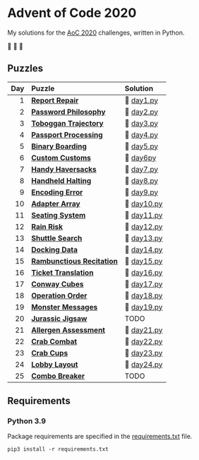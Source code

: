 # Advent of Code 2020

My solutions for the [AoC 2020](https://adventofcode.com/2020) challenges, written in Python.

:christmas_tree: :christmas_tree: :christmas_tree:

## Puzzles

| Day | Puzzle | Solution |
| --: | :----- | :------- |
| 1 | **[Report Repair](https://adventofcode.com/2020/day/1)** | :snake: [day1.py](src/day1.py) |
| 2 | **[Password Philosophy](https://adventofcode.com/2020/day/2)** | :snake: [day2.py](src/day2.py) |
| 3 | **[Toboggan Trajectory](https://adventofcode.com/2020/day/3)** | :snake: [day3.py](src/day3.py) |
| 4 | **[Passport Processing](https://adventofcode.com/2020/day/4)** | :snake: [day4.py](src/day4.py) |
| 5 | **[Binary Boarding](https://adventofcode.com/2020/day/5)** | :snake: [day5.py](src/day5.py) |
| 6 | **[Custom Customs](https://adventofcode.com/2020/day/6)** | :snake: [day6py](src/day6.py) |
| 7 | **[Handy Haversacks](https://adventofcode.com/2020/day/7)** | :snake: [day7.py](src/day7.py) |
| 8 | **[Handheld Halting](https://adventofcode.com/2020/day/8)** | :snake: [day8.py](src/day8.py) |
| 9 | **[Encoding Error](https://adventofcode.com/2020/day/9)** | :snake: [day9.py](src/day9.py) |
| 10 | **[Adapter Array](https://adventofcode.com/2020/day/10)** | :snake: [day10.py](src/day10.py) |
| 11 | **[Seating System](https://adventofcode.com/2020/day/11)** | :snake: [day11.py](src/day11.py) |
| 12 | **[Rain Risk](https://adventofcode.com/2020/day/12)** | :snake: [day12.py](src/day12.py) |
| 13 | **[Shuttle Search](https://adventofcode.com/2020/day/13)** | :snake: [day13.py](src/day13.py) |
| 14 | **[Docking Data](https://adventofcode.com/2020/day/14)** | :snake: [day14.py](src/day14.py) |
| 15 | **[Rambunctious Recitation](https://adventofcode.com/2020/day/15)** | :snake: [day15.py](src/day15.py) |
| 16 | **[Ticket Translation](https://adventofcode.com/2020/day/16)** | :snake: [day16.py](src/day16.py) |
| 17 | **[Conway Cubes](https://adventofcode.com/2020/day/17)** | :snake: [day17.py](src/day17.py) |
| 18 | **[Operation Order](https://adventofcode.com/2020/day/18)** | :snake: [day18.py](src/day18.py) |
| 19 | **[Monster Messages](https://adventofcode.com/2020/day/19)** | :snake: [day19.py](src/day19.py) |
| 20 | **[Jurassic Jigsaw](https://adventofcode.com/2020/day/20)** | TODO |
| 21 | **[Allergen Assessment](https://adventofcode.com/2020/day/21)** | :snake: [day21.py](src/day21.py) |
| 22 | **[Crab Combat](https://adventofcode.com/2020/day/22)** | :snake: [day22.py](src/day22.py) |
| 23 | **[Crab Cups](https://adventofcode.com/2020/day/23)** | :snake: [day23.py](src/day23.py) |
| 24 | **[Lobby Layout](https://adventofcode.com/2020/day/24)** | :snake: [day24.py](src/day24.py) |
| 25 | **[Combo Breaker](https://adventofcode.com/2020/day/25)** | TODO |

## Requirements

### Python 3.9

Package requirements are specified in the [requirements.txt](requirements.txt) file.

```
pip3 install -r requirements.txt
```
